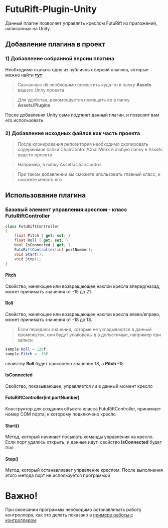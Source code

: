 # FutuRift-Plugin-Unity
Данный плагин позволяет управлять креслом FutuRift из приложений, написанных на Unity.
## Добавление плагина в проект

### 1) Добавление собранной версии плагина
Необходимо скачать одну из публичных версий плагина, которые можно найти [**тут**](https://github.com/ITLabRTUMIREA/UnityChairPlugin/releases/tag/v1.2.0)

> Скачанную *dll* необходимо поместить куда-то в папку **Assets** вашего Unity проекта

> Для удобства, рекомендуется помещать ее в папку **Assets/Plugins**

После добавления Unity сама подтянет данный плагин, и позволит вам его использовать

### 2) Добавление исходных файлов как часть проекта
> После клонирования репозитория необходимо скопировать содержимое папки  ChairControl/ChairWork в любую папку в Assets вашего проекта 

> Например, в папку Assets/ChairControl

> При таком добавлении вы сможете ипользовать главный класс, и сможете менять его.

## Использование плагина

### Базовый элемент управления креслом - класс **FutuRiftController**

```cs
class FutuRiftController
{
    float Pitch { get; set; }
    float Roll { get; set; }
    bool IsConnected { get; }
    FutuRiftController(int portNumber);
    void Start();
    void Stop();
}
```

#### Pitch
Свойство, меняющее или возвращающее наклон кресла вперед/назад, может принимать значения от -15 до 21.
#### Roll
Свойство, меняющее или возвращающее наклон кресла влево/вправо, может принимать значения от -18 до 18.


> Если передали значения, которые не укладываются в данный промежуток, они будут упакованы в
в допустимые, например при записи 
```cs
sample.Roll = 120f;
sample.Pitch = -16f
```
свойству **Roll** будет присвоено значение 18, а **Pitch** -15

#### IsConnected
Свойство, показывающее, управляется ли в данный момент кресло

#### FutuRiftController(int portNumber)
Конструктор для создания объекта класса FutuRiftController, принимает номер COM порта, к которому подключено кресло

#### Start()
Метод, который начинает посылать команды управления на кресло. Если порт удалось открыть, и данные идут, свойство **IsConnected** будет *true*

#### Stop()
Метод, который останавливает управление креслом. После выполнения этого метода порт не используется программой


# Важно!
При окончании программы необходимо останавливать работу контроллера, как это делать показано в [примере работы с контроллером](https://github.com/ITLabRTUMIREA/UnityChairPlugin/blob/master/ChairControl/SimpleChairControl.cs)
